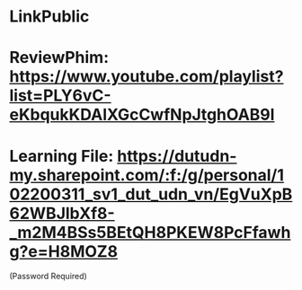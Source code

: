 # LinkPublic
# ReviewPhim: https://www.youtube.com/playlist?list=PLY6vC-eKbqukKDAlXGcCwfNpJtghOAB9l
# Learning File: https://dutudn-my.sharepoint.com/:f:/g/personal/102200311_sv1_dut_udn_vn/EgVuXpB62WBJlbXf8-_m2M4BSs5BEtQH8PKEW8PcFfawhg?e=H8MOZ8
(Password Required)
